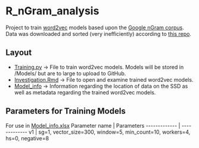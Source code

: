 # R_nGram_analysis
Project to train [word2vec](https://jalammar.github.io/illustrated-word2vec/) models based upon the [Google nGram corpus](http://storage.googleapis.com/books/ngrams/books/datasetsv2.html). Data was downloaded and sorted (very inefficiently) according to [this repo](https://github.com/ivalencius/nGram_download_and_sort).

## Layout
* [Training.py](https://github.com/ivalencius/R_nGram_analysis/blob/main/Training.py) → File to train word2vec models. Models will be stored in /Models/ but are to large to upload to GitHub.
* [Investigation.Rmd](https://github.com/ivalencius/R_nGram_analysis/blob/main/Investigation.Rmd) → File to open and examine trained word2vec models.
* [Model_info](https://github.com/ivalencius/R_nGram_analysis/blob/main/Model_info.xlsx) → Information regarding the location of data on the SSD as well as metadata regarding the trained word2vec models.

## Parameters for Training Models
For use in [Model_info.xlsx](https://github.com/ivalencius/R_nGram_analysis/blob/main/Model_info.xlsx)
Parameter name | Parameters
------------- | -------------
v1 | sg=1, vector_size=300, window=5, min_count=10, workers=4, hs=0, negative=8